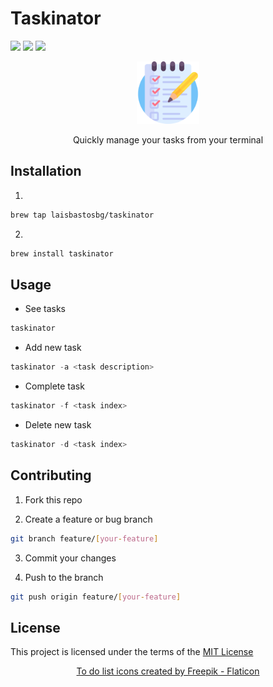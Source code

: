 # Taskinator

<img src="https://img.shields.io/github/repo-size/laisbastosbg/taskinator"> <img src="https://img.shields.io/bitbucket/issues/laisbastosbg/taskinator"> <img src="https://img.shields.io/github/license/laisbastosbg/taskinator">
<p align="center">
  <a href="" rel="noopener">
    <img width="100" height="100" src="./.github/images/list.png" alt="material-table">
  </a>
</p>
<p align="center">
Quickly manage your tasks from your terminal
</p>

## Installation

1.
```bash
brew tap laisbastosbg/taskinator
```

2.
```bash
brew install taskinator
```

## Usage

- See tasks

```swift
taskinator
```

- Add new task

```swift
taskinator -a <task description>
```

- Complete task

```swift
taskinator -f <task index>
```

- Delete new task

```swift
taskinator -d <task index>
```

## Contributing

1. Fork this repo

2. Create a feature or bug branch

```bash
git branch feature/[your-feature]
```

3. Commit your changes

4. Push to the branch

```bash
git push origin feature/[your-feature]
```

## License
This project is licensed under the terms of the <a href="./LICENSE" target="_blank">MIT License</a>


<p align="center">
<a href="https://www.flaticon.com/free-icons/to-do-list" title="to do list icons">To do list icons created by Freepik - Flaticon</a>

</p>